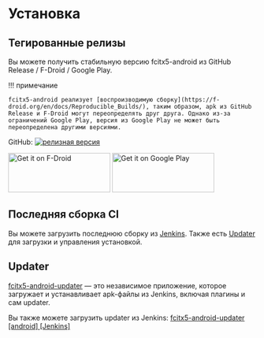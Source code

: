 # Установка

## Тегированные релизы

Вы можете получить стабильную версию fcitx5-android из GitHub Release / F-Droid / Google Play.

!!! примечание

    fcitx5-android реализует [воспроизводимую сборку](https://f-droid.org/en/docs/Reproducible_Builds/), таким образом, apk из GitHub Release и F-Droid могут переопределять друг друга. Однако из-за ограничений Google Play, версия из Google Play не может быть переопределена другими версиями.

GitHub: [![релизная версия](https://img.shields.io/github/v/release/fcitx5-android/fcitx5-android)](https://github.com/fcitx5-android/fcitx5-android/releases)

[<img src="https://fdroid.gitlab.io/artwork/badge/get-it-on.png" alt="Get it on F-Droid" width="207" height="80">](https://f-droid.org/packages/org.fcitx.fcitx5.android)
[<img alt="Get it on Google Play" src="https://play.google.com/intl/en_us/badges/static/images/badges/en_badge_web_generic.png" width="207" height="80">](https://play.google.com/store/apps/details?id=org.fcitx.fcitx5.android)

## Последняя сборка CI

Вы можете загрузить последнюю сборку из [Jenkins](https://jenkins.fcitx-im.org/job/android/job/fcitx5-android/). Также есть [Updater](#updater) для загрузки и управления установкой.

## Updater

[fcitx5-android-updater](https://github.com/fcitx5-android/fcitx5-android-updater) — это независимое приложение, которое загружает и устанавливает apk-файлы из Jenkins, включая плагины и сам updater.

Вы также можете загрузить updater из Jenkins: [fcitx5-android-updater [android] [Jenkins]](https://jenkins.fcitx-im.org/job/android/job/fcitx5-android-updater/)
